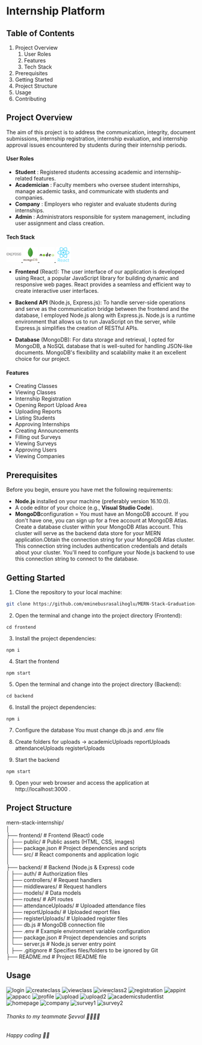 # Internship Platform 
## Table of Contents
1. Project Overview
    1. User Roles
    2. Features
	3. Tech Stack
2. Prerequisites
3. Getting Started
4. Project Structure
5. Usage
6. Contributing

## Project Overview
The aim of this project is to address the communication, integrity, document submissions, internship registration, internship evaluation, and internship approval issues encountered by students during their internship periods.
#### User Roles
- **Student** : Registered students accessing academic and internship-related features.
- **Academician** : Faculty members who oversee student internships, manage academic tasks, and communicate with students and companies.
- **Company** : Employers who register and evaluate students during internships.
- **Admin** : Administrators responsible for system management, including user assignment and class creation.

#### Tech Stack
<p align="left"> <a href="https://expressjs.com" target="_blank" rel="noreferrer"> <img src="https://raw.githubusercontent.com/devicons/devicon/master/icons/express/express-original-wordmark.svg" alt="express" width="40" height="40"/> </a> <a href="https://www.mongodb.com/" target="_blank" rel="noreferrer"> <img src="https://raw.githubusercontent.com/devicons/devicon/master/icons/mongodb/mongodb-original-wordmark.svg" alt="mongodb" width="40" height="40"/> </a>     <a href="https://nodejs.org" target="_blank" rel="noreferrer"> <img src="https://raw.githubusercontent.com/devicons/devicon/master/icons/nodejs/nodejs-original-wordmark.svg" alt="nodejs" width="40" height="40"/> </a>       <a href="https://reactjs.org/" target="_blank" rel="noreferrer"> <img src="https://raw.githubusercontent.com/devicons/devicon/master/icons/react/react-original-wordmark.svg" alt="react" width="40" height="40"/> </a> </p>

- **Frontend** (React): The user interface of our application is developed using React, a popular JavaScript library for building dynamic and responsive web pages. React provides a seamless and efficient way to create interactive user interfaces.

- **Backend API** (Node.js, Express.js): To handle server-side operations and serve as the communication bridge between the frontend and the database, I employed Node.js along with Express.js. Node.js is a runtime environment that allows us to run JavaScript on the server, while Express.js simplifies the creation of RESTful APIs.

- **Database** (MongoDB): For data storage and retrieval, I opted for MongoDB, a NoSQL database that is well-suited for handling JSON-like documents. MongoDB's flexibility and scalability make it an excellent choice for our project.
#### Features
- Creating Classes
- Viewing Classes
- Internship Registration
- Opening Report Upload Area
- Uploading Reports
- Listing Students
- Approving Internships
- Creating Announcements
- Filling out Surveys
- Viewing Surveys
- Approving Users
- Viewing Companies

## Prerequisites
Before you begin, ensure you have met the following requirements:

- **Node.js** installed on your machine (preferably version 16.10.0).
- A code editor of your choice (e.g., **Visual Studio Code**). 
- **MongoDB**configuration = You must have an MongoDB account. If you don't have one, you can sign up for a free account at MongoDB Atlas. Create a database cluster within your MongoDB Atlas account. This cluster will serve as the backend data store for your MERN application.Obtain the connection string for your MongoDB Atlas cluster. This connection string includes authentication credentials and details about your cluster. You'll need to configure your Node.js backend to use this connection string to connect to the database.

## Getting Started
1.  Clone the repository to your local machine:
```bash
git clone https://github.com/eminebusrasalihoglu/MERN-Stack-Graduation-Project.git
```
2. Open the terminal and change into the project directory (Frontend):
```shell
cd frontend
```
3. Install the project dependencies:
```shell
npm i 
```
4. Start the frontend
```shell
npm start
```
5. Open the terminal and change into the project directory (Backend):
```shell
cd backend
```
6. Install the project dependencies:
```shell
npm i 
```
7. Configure the database
You must change db.js and .env file

8. Create folders for uploads -> academicUploads reportUploads attendanceUploads registerUploads

9. Start the backend
```shell
npm start
```
9. Open your web browser and access the application at http://localhost:3000 .

## Project Structure
mern-stack-internship/ <br>
│ <br>
├── frontend/         # Frontend (React) code  <br>
│   ├── public/     # Public assets (HTML, CSS, images) <br>
│   ├── package.json    # Project dependencies and scripts <br>
│   └── src/        # React components and application logic <br>
│ <br>
├── backend/         # Backend (Node.js & Express) code <br>
│   ├── auth/     # Authorization files <br>
│   ├── controllers/ # Request handlers <br>
│   ├── middlewares/ # Request handlers <br>
│   ├── models/     # Data models <br>
│   ├── routes/     # API routes <br>
│   ├── attendanceUploads/     # Uploaded attendance files <br>
│   ├── reportUploads/     # Uploaded report files <br>
│   ├── registerUploads/     # Uploaded register files <br>
│   ├── db.js      # MongoDB connection file <br>
│   ├── .env    # Example environment variable configuration <br>
│   ├── package.json    # Project dependencies and scripts <br>
│   └── server.js   # Node.js server entry point <br>
│
├── .gitignore      # Specifies files/folders to be ignored by Git <br>
├── README.md      # Project README file  <br>

## Usage
![login](https://github.com/eminebusrasalihoglu/MERN-Stack-Graduation-Project/assets/58669314/9b33a55b-7c2b-4704-8f1c-3d42624c08a5)
![createclass](https://github.com/eminebusrasalihoglu/MERN-Stack-Graduation-Project/assets/58669314/d78b43f1-9286-4b4e-8bd5-60ef4fd56b2c)
![viewclass](https://github.com/eminebusrasalihoglu/MERN-Stack-Graduation-Project/assets/58669314/254e7283-07ac-4dd2-9b86-93ba77ba0c48)
![viewclass2](https://github.com/eminebusrasalihoglu/MERN-Stack-Graduation-Project/assets/58669314/510646bd-447a-4077-8797-41091bee4dec)
![registration](https://github.com/eminebusrasalihoglu/MERN-Stack-Graduation-Project/assets/58669314/812b9519-71db-4ee3-80a8-a7981f1dcd5f)
![appint](https://github.com/eminebusrasalihoglu/MERN-Stack-Graduation-Project/assets/58669314/fbb4e20e-f688-45c2-91f8-26a1e1c54ee9)
![appacc](https://github.com/eminebusrasalihoglu/MERN-Stack-Graduation-Project/assets/58669314/27e29280-9f0a-415e-96c9-b429b823242c)
![profile](https://github.com/eminebusrasalihoglu/MERN-Stack-Graduation-Project/assets/58669314/a4ba7c31-eb36-4b81-82a1-751ed453b987)
![upload](https://github.com/eminebusrasalihoglu/MERN-Stack-Graduation-Project/assets/58669314/60576d5c-29a3-4bd1-95aa-10ea10d6fea3)
![upload2](https://github.com/eminebusrasalihoglu/MERN-Stack-Graduation-Project/assets/58669314/45c7c7cf-87b8-401c-9113-8a77faba27b1)
![academicstudentlist](https://github.com/eminebusrasalihoglu/MERN-Stack-Graduation-Project/assets/58669314/bb65bfdb-d6bd-4f47-9d39-14df8a547690)
![homepage](https://github.com/eminebusrasalihoglu/MERN-Stack-Graduation-Project/assets/58669314/945bc55d-43ae-46cd-9350-bd4ea5d4497d)
![company](https://github.com/eminebusrasalihoglu/MERN-Stack-Graduation-Project/assets/58669314/918b9236-2eb3-40d4-a166-6ff0f561cf5f)
![survey1](https://github.com/eminebusrasalihoglu/MERN-Stack-Graduation-Project/assets/58669314/33b7fdd4-363c-4c65-aab4-4d335be3f9ae)
![survey2](https://github.com/eminebusrasalihoglu/MERN-Stack-Graduation-Project/assets/58669314/e7ca5b52-ade2-447a-be2c-633bdcf86084)

###### Thanks to my teammate Şevval 👩‍🚀👩‍🚀
###### Happy coding 🚀✨
